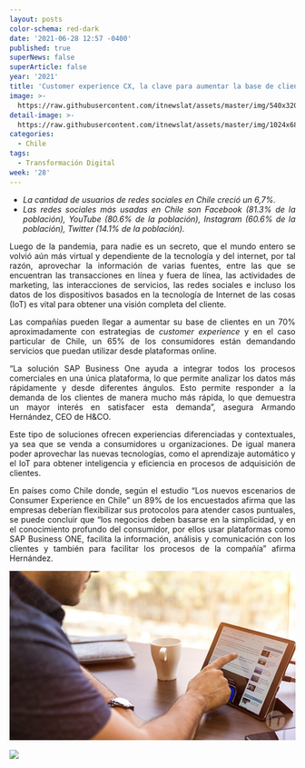 ```yaml
---
layout: posts
color-schema: red-dark
date: '2021-06-28 12:57 -0400'
published: true
superNews: false
superArticle: false
year: '2021'
title: 'Customer experience CX, la clave para aumentar la base de clientes'
image: >-
  https://raw.githubusercontent.com/itnewslat/assets/master/img/540x320/Conectividad-Usuario-p.jpg
detail-image: >-
  https://raw.githubusercontent.com/itnewslat/assets/master/img/1024x680/Conectividad-Usuario-g.jpg
categories:
  - Chile
tags:
  - Transformación Digital
week: '28'
---
```

<ul style="text-align: justify;">
	<li><em>La cantidad de usuarios de redes sociales en Chile creció un 6,7%. </em></li>
	<li><em>Las redes sociales más usadas en Chile son Facebook (81.3% de la población), YouTube (80.6% de la población), Instagram (60.6% de la población), Twitter (14.1% de la población).</em></li>
</ul>
<p style="text-align: justify;">Luego de la pandemia, para nadie es un secreto, que el mundo entero se volvió aún más virtual y dependiente de la tecnología y del internet, por tal razón, aprovechar la información de varias fuentes, entre las que se encuentran las transacciones en línea y fuera de línea, las actividades de marketing, las interacciones de servicios, las redes sociales e incluso los datos de los dispositivos basados en la tecnología de Internet de las cosas (IoT) es vital para obtener una visión completa del cliente.</p>
<p style="text-align: justify;">Las compañías pueden llegar a aumentar su base de clientes en un 70% aproximadamente con estrategias de <em>customer experience </em>y en el caso particular de Chile, un 65% de los consumidores están demandando servicios que puedan utilizar desde plataformas online.</p>
<p style="text-align: justify;">“La solución SAP Business One ayuda a integrar todos los procesos comerciales en una única plataforma, lo que permite analizar los datos más rápidamente y desde diferentes ángulos. Esto permite responder a la demanda de los clientes de manera mucho más rápida, lo que demuestra un mayor interés en satisfacer esta demanda”, asegura Armando Hernández, CEO de H&amp;CO.</p>
<p style="text-align: justify;">Este tipo de soluciones ofrecen experiencias diferenciadas y contextuales, ya sea que se venda a consumidores u organizaciones. De igual manera poder aprovechar las nuevas tecnologías, como el aprendizaje automático y el IoT para obtener inteligencia y eficiencia en procesos de adquisición de clientes.</p>
<p style="text-align: justify;">En países como Chile donde, según el estudio “Los nuevos escenarios de Consumer Experience en Chile” un 89% de los encuestados afirma que las empresas deberían flexibilizar sus protocolos para atender casos puntuales, se puede concluir que “los negocios deben basarse en la simplicidad, y en el conocimiento profundo del consumidor, por ellos usar plataformas como SAP Business ONE, facilita la información, análisis y comunicación con los clientes y también para facilitar los procesos de la compañía” afirma Hernández.</p>

![](https://raw.githubusercontent.com/itnewslat/assets/master/img/540x320/Conectividad-Usuario-p.jpg)

<img src="https://tracker.metricool.com/c3po.jpg?hash=56f88a41e39ab42c063cc51676587a04"/>
